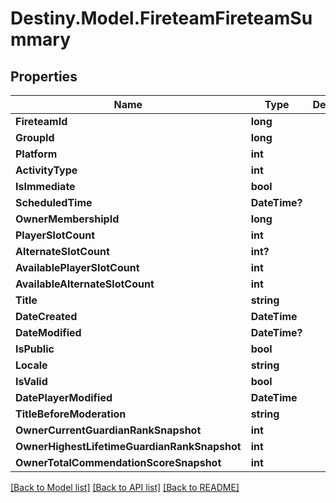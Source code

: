 # Destiny.Model.FireteamFireteamSummary

## Properties

Name | Type | Description | Notes
------------ | ------------- | ------------- | -------------
**FireteamId** | **long** |  | [optional] 
**GroupId** | **long** |  | [optional] 
**Platform** | **int** |  | [optional] 
**ActivityType** | **int** |  | [optional] 
**IsImmediate** | **bool** |  | [optional] 
**ScheduledTime** | **DateTime?** |  | [optional] 
**OwnerMembershipId** | **long** |  | [optional] 
**PlayerSlotCount** | **int** |  | [optional] 
**AlternateSlotCount** | **int?** |  | [optional] 
**AvailablePlayerSlotCount** | **int** |  | [optional] 
**AvailableAlternateSlotCount** | **int** |  | [optional] 
**Title** | **string** |  | [optional] 
**DateCreated** | **DateTime** |  | [optional] 
**DateModified** | **DateTime?** |  | [optional] 
**IsPublic** | **bool** |  | [optional] 
**Locale** | **string** |  | [optional] 
**IsValid** | **bool** |  | [optional] 
**DatePlayerModified** | **DateTime** |  | [optional] 
**TitleBeforeModeration** | **string** |  | [optional] 
**OwnerCurrentGuardianRankSnapshot** | **int** |  | [optional] 
**OwnerHighestLifetimeGuardianRankSnapshot** | **int** |  | [optional] 
**OwnerTotalCommendationScoreSnapshot** | **int** |  | [optional] 

[[Back to Model list]](../README.md#documentation-for-models) [[Back to API list]](../README.md#documentation-for-api-endpoints) [[Back to README]](../README.md)

